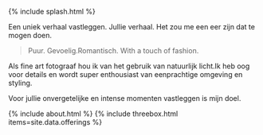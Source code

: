 ---
---

{% include splash.html %}

<section class="content" markdown="1">

Een uniek verhaal vastleggen. Jullie verhaal. Het zou me een eer zijn dat te mogen doen.

> Puur. Gevoelig.Romantisch. With a touch of fashion.

Als fine art fotograaf hou ik van het gebruik van natuurlijk licht.Ik heb oog voor details en wordt super enthousiast van eenprachtige omgeving en styling.

Voor jullie onvergetelijke en intense momenten vastleggen is mijn doel.

</section>

{% include about.html %}
{% include threebox.html items=site.data.offerings %}
